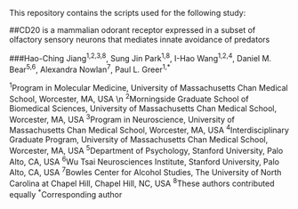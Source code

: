 This repository contains the scripts used for the following study:

##CD20 is a mammalian odorant receptor expressed in a subset of olfactory sensory neurons that mediates innate avoidance of predators

###Hao-Ching Jiang<sup>1,2,3,8</sup>, Sung Jin Park<sup>1,8</sup>, I-Hao Wang<sup>1,2,4</sup>, Daniel M. Bear<sup>5,6</sup>, Alexandra Nowlan<sup>7</sup>, Paul L. Greer<sup>1,*</sup>

<sup>1</sup>Program in Molecular Medicine, University of Massachusetts Chan Medical School, Worcester, MA, USA \n
<sup>2</sup>Morningside Graduate School of Biomedical Sciences, University of Massachusetts Chan Medical School, Worcester, MA, USA
<sup>3</sup>Program in Neuroscience, University of Massachusetts Chan Medical School, Worcester, MA, USA
<sup>4</sup>Interdisciplinary Graduate Program, University of Massachusetts Chan Medical School, Worcester, MA, USA
<sup>5</sup>Department of Psychology, Stanford University, Palo Alto, CA, USA
<sup>6</sup>Wu Tsai Neurosciences Institute, Stanford University, Palo Alto, CA, USA
<sup>7</sup>Bowles Center for Alcohol Studies, The University of North Carolina at Chapel Hill, Chapel Hill, NC, USA
<sup>8</sup>These authors contributed equally 
<sup>*</sup>Corresponding author

